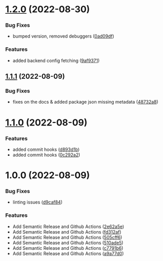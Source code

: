 # [1.2.0](https://github.com/Aut-Protocol/d-aut/compare/v1.1.1...v1.2.0) (2022-08-30)


### Bug Fixes

* bumped version, removed debuggers ([0ad09df](https://github.com/Aut-Protocol/d-aut/commit/0ad09df987c29fb53a9b9ff999706fa8f03f4958))


### Features

* added backend config fetching ([9af9371](https://github.com/Aut-Protocol/d-aut/commit/9af9371b4af5401473ab23bee5d20322a2c02823))

## [1.1.1](https://github.com/Aut-Protocol/d-aut/compare/v1.1.0...v1.1.1) (2022-08-09)


### Bug Fixes

* fixes on the docs & added package json missing metadata ([48732a8](https://github.com/Aut-Protocol/d-aut/commit/48732a84031b0b01a5e924a76373dc5f2dcc2ac1))

# [1.1.0](https://github.com/Aut-Protocol/d-aut/compare/v1.0.0...v1.1.0) (2022-08-09)


### Features

* added commit hooks ([d893d1b](https://github.com/Aut-Protocol/d-aut/commit/d893d1b9eac8da39b6529671b5578064ba13318e))
* added commit hooks ([0c292a2](https://github.com/Aut-Protocol/d-aut/commit/0c292a22555ed05e80606f9376b51b8837ff807b))

# 1.0.0 (2022-08-09)


### Bug Fixes

* linting issues ([d9caf84](https://github.com/Aut-Protocol/d-aut/commit/d9caf84e536bc51191ea6dc3d6e2cf36dbe8e72d))


### Features

* Add Semantic Release and Github Actions ([2e62a5e](https://github.com/Aut-Protocol/d-aut/commit/2e62a5e195b03a09e9488c052710d7ae5ce3f490))
* Add Semantic Release and Github Actions ([fd312af](https://github.com/Aut-Protocol/d-aut/commit/fd312af8cb2728f4e3a0fc2ef2721b7fab1ae451))
* Add Semantic Release and Github Actions ([505cff6](https://github.com/Aut-Protocol/d-aut/commit/505cff6c3ca6efbc5e198a940d6c679ae3328da9))
* Add Semantic Release and Github Actions ([510ade5](https://github.com/Aut-Protocol/d-aut/commit/510ade571497ec19be8237eaec6784a20a577ac6))
* Add Semantic Release and Github Actions ([c7791b6](https://github.com/Aut-Protocol/d-aut/commit/c7791b65396b6b6435308245f15d8fa3937d4a7b))
* Add Semantic Release and Github Actions ([a9a77d0](https://github.com/Aut-Protocol/d-aut/commit/a9a77d077f511f554f6524e2e97f4c5c848b44db))
